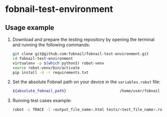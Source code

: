 # fobnail-test-environment

## Usage example

1. Download and prepare the testing repository by opening the terminal and
    running the following commands:

    ```bash
    git clone git@github.com:fobnail/fobnail-test-environment.git
    cd fobnail-test-environment
    virtualenv -p $(which python3) robot-venv
    source robot-venv/bin/activate
    pip install -U -r requirements.txt
    ```

1. Set the absolute Fobnail path on your device in the `variables.robot` file:
    
    ```bash
    ${absolute_fobnail_path}                        /home/user/fobnail
    ```

1. Running test cases example:

    ```bash
    robot -L TRACE -l <output_file_name>.html tests/<test_file_name>.robot
    ```
